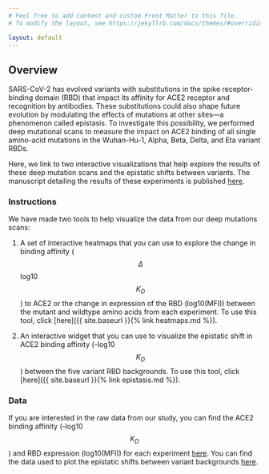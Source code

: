 ```yaml
---
# Feel free to add content and custom Front Matter to this file.
# To modify the layout, see https://jekyllrb.com/docs/themes/#overriding-theme-defaults

layout: default
---
```


## Overview 

SARS-CoV-2 has evolved variants with substitutions in the spike receptor-binding domain (RBD) that impact its affinity for ACE2 receptor and recognition by antibodies. These substitutions could also shape future evolution by modulating the effects of mutations at other sites—a phenomenon called epistasis. To investigate this possibility, we performed deep mutational scans to measure the impact on ACE2 binding of all single amino-acid mutations in the Wuhan-Hu-1, Alpha, Beta, Delta, and Eta variant RBDs.

Here, we link to two interactive visualizations that help explore the results of these deep mutation scans and the epistatic shifts between variants. The manuscript detailing the results of these experiments is published [here](). 

### Instructions 

We have made two tools to help visualize the data from our deep mutations scans:

1. A set of interactive heatmaps that you can use to explore the change in binding affinity ($$\Delta$$log10 $$K_D$$) to ACE2 or the change in expression of the RBD (log10(MFI)) between the mutant and wildtype amino acids from each experiment. To use this tool, click [here]({{ site.baseurl }}{% link heatmaps.md %}).

2. An interactive widget that you can use to visualize the epistatic shift in ACE2 binding affinity (-log10 $$K_D$$) between the five variant RBD backgrounds. To use this tool, click [here]({{ site.baseurl }}{% link epistasis.md %}).  

### Data

If you are interested in the raw data from our study, you can find the ACE2 binding affinity (-log10 $$K_D$$) and RBD expression (log10(MFI)) for each experiment [here](https://github.com/jbloomlab/SARS-CoV-2-RBD_DMS_variants/blob/visualizations/results/final_variant_scores/final_variant_scores.csv). You can find the data used to plot the epistatic shifts between variant backgrounds [here](https://github.com/jbloomlab/SARS-CoV-2-RBD_DMS_variants/blob/visualizations/results/epistatic_shifts/JSD_versus_Wuhan1_by_target.csv). 
